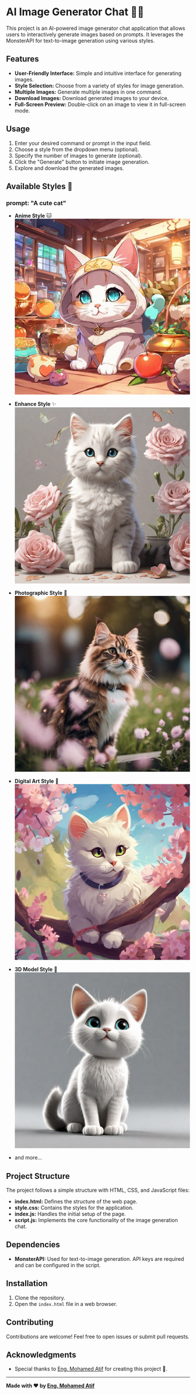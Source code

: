 # AI Image Generator Chat 🎨🤖

This project is an AI-powered image generator chat application that allows users to interactively generate images based on prompts. It leverages the MonsterAPI for text-to-image generation using various styles.

## Features

- **User-Friendly Interface:** Simple and intuitive interface for generating images.
- **Style Selection:** Choose from a variety of styles for image generation.
- **Multiple Images:** Generate multiple images in one command.
- **Download Images:** Download generated images to your device.
- **Full-Screen Preview:** Double-click on an image to view it in full-screen mode.

## Usage

1. Enter your desired command or prompt in the input field.
2. Choose a style from the dropdown menu (optional).
3. Specify the number of images to generate (optional).
4. Click the "Generate" button to initiate image generation.
5. Explore and download the generated images.

## Available Styles 🎨
### prompt: "A cute cat"

- **Anime Style** 🐱
  ![Anime Style](images/anime_cat.png)

- **Enhance Style** ✨
  ![Enhance Style](images/enhance_cat.png)

- **Photographic Style** 📸
  ![Photographic Style](images/photographic_cat.png)

- **Digital Art Style** 🎨
  ![Digital Art Style](images/digital_art_cat.png)

- **3D Model Style** 🚀
  ![3D Model Style](images/3d_model_cat.png)

- and more...

## Project Structure

The project follows a simple structure with HTML, CSS, and JavaScript files:

- **index.html:** Defines the structure of the web page.
- **style.css:** Contains the styles for the application.
- **index.js:** Handles the initial setup of the page.
- **script.js:** Implements the core functionality of the image generation chat.

## Dependencies

- **MonsterAPI:** Used for text-to-image generation. API keys are required and can be configured in the script.

## Installation

1. Clone the repository.
2. Open the `index.html` file in a web browser.

## Contributing

Contributions are welcome! Feel free to open issues or submit pull requests.

## Acknowledgments

- Special thanks to [Eng. Mohamed Atif](https://github.com/m7md3atef) for creating this project 🤣.

---

**Made with ❤ by [Eng. Mohamed Atif](https://github.com/m7md3atef)**

